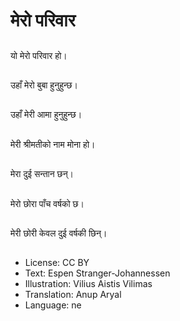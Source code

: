 # मेरो परिवार

##
यो मेरो परिवार हो।

##
उहाँ मेरो बुबा हुनुहुन्छ।

##
उहाँ मेरी आमा हुनुहुन्छ।

##
मेरी श्रीमतीको नाम मोना हो।

##
मेरा दुई सन्तान छन्।

##
मेरो छोरा पाँच वर्षको छ।

##
मेरी छोरी केवल दुई वर्षकी छिन्।

##
* License: CC BY
* Text: Espen Stranger-Johannessen
* Illustration: Vilius Aistis Vilimas
* Translation: Anup Aryal
* Language: ne

